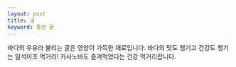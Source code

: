 ```yaml
---
layout: post
title: 굴
keyword: 통영 굴
---
```


<p>바다의 우유라 불리는 굴은 영양이 가득한 재료입니다. 바다의 맛도 챙기고 건강도 챙기는 일석이조 먹거리! 카사노바도 즐겨먹었다는 건강 먹거리랍니다.</p>